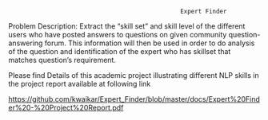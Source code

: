                                                     Expert Finder

Problem Description:  Extract the “skill set” and skill level of the different users who have posted answers to questions on given community question-answering forum. This information will then be used in order to do analysis of the question and identification of the expert who has skillset that matches question’s
requirement.

Please find Details of this academic project illustrating different NLP skills in the project report available at following link

https://github.com/kwaikar/Expert_Finder/blob/master/docs/Expert%20Finder%20-%20Project%20Report.pdf
